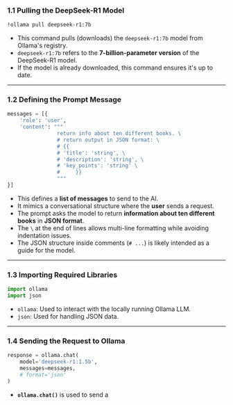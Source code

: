 ### **1.1 Pulling the DeepSeek-R1 Model**

```sh
!ollama pull deepseek-r1:7b
```

-   This command pulls (downloads) the `deepseek-r1:7b` model from Ollama's registry.
-   `deepseek-r1:7b` refers to the **7-billion-parameter version** of the DeepSeek-R1 model.
-   If the model is already downloaded, this command ensures it's up to date.
* * *

### **1.2 Defining the Prompt Message**

```python
messages = [{
    'role': 'user',
    'content': """
                return info about ten different books. \
                # return output in JSON format: \
                # {{
                # 'title': 'string', \
                # 'description': 'string', \
                # 'key_points': 'string' \
                #     }}
                """
}]
```

-   This defines a **list of messages** to send to the AI.
-   It mimics a conversational structure where the **user** sends a request.
-   The prompt asks the model to return **information about ten different books** in **JSON format**.
-   The `\` at the end of lines allows multi-line formatting while avoiding indentation issues.
-   The JSON structure inside comments (`# ...`) is likely intended as a guide for the model.
* * *

### **1.3 Importing Required Libraries**

```python
import ollama
import json
```

-   `ollama`: Used to interact with the locally running Ollama LLM.
-   `json`: Used for handling JSON data.
* * *

### **1.4 Sending the Request to Ollama**

```python
response = ollama.chat(
    model='deepseek-r1:1.5b',
    messages=messages,
    # format='json'
)
```

-   **`ollama.chat()`** is used to send a
